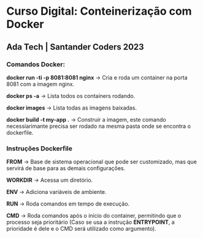 # Curso Digital: Conteinerização com Docker
## Ada Tech | Santander Coders 2023

### Comandos Docker:

**docker run -ti -p 8081:8081 nginx** -> Cria e roda um container na porta 8081 com a imagem nginx.

**docker ps -a** -> Lista todos os containers rodando.

**docker images** -> Lista todas as imagens baixadas.

**docker build -t my-app .** -> Construir a imagem, este comando necessiarimante precisa ser rodado na mesma pasta onde se encontra o dockerfile.

### Instruções Dockerfile

**FROM** -> Base de sistema operacional que pode ser customizado, mas que servirá de base para as demais configurações.

**WORKDIR** -> Acessa um diretório.

**ENV** -> Adiciona variáveis de ambiente.

**RUN** -> Roda comandos em tempo de execução.

**CMD** -> Roda comandos após o início do container, permitindo que o processo seja prioritário (Caso se usa a instrução **ENTRYPOINT**, a prioridade é dele e o CMD será utilizado como argumento).
